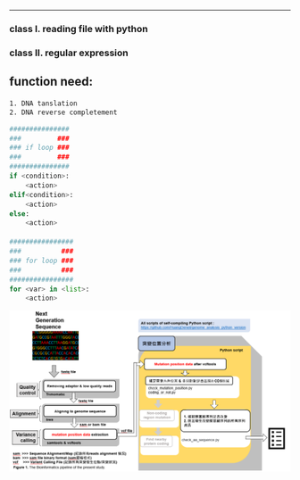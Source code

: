
---

### class I. reading file with python
### class II. regular expression

## function need:
    1. DNA tanslation
    2. DNA reverse completement

``` python
###############
###         ###
### if loop ###
###         ###
###############
if <condition>:
    <action>
elif<condition>:
    <action>
else:
    <action>

################
###          ###
### for loop ###
###          ###
################
for <var> in <list>:
    <action>


```


![image](https://github.com/HuangDeneil/genome_analysis_python_version/blob/master/pipeline/workflow.png)



